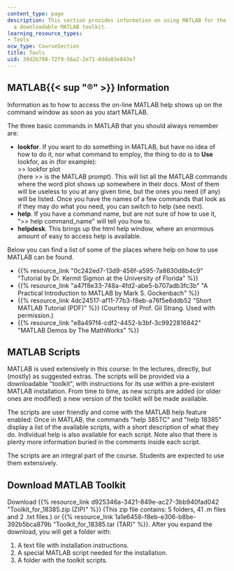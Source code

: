 ```yaml
---
content_type: page
description: This section provides information on using MATLAB for the course and
  a downloadable MATLAB toolkit.
learning_resource_types:
- Tools
ocw_type: CourseSection
title: Tools
uid: 39d2b780-72f9-56a2-2e71-8dda03e843e7
---
```


MATLAB{{< sup "®" >}} Information
---------------------------------

Information as to how to access the on-line MATLAB help shows up on the command window as soon as you start MATLAB.

The three basic commands in MATLAB that you should always remember are:

*   **lookfor**. If you want to do something in MATLAB, but have no idea of how to do it, nor what command to employ, the thing to do is to **Use** lookfor, as in (for example):  
    \>> lookfor plot  
    (here >> is the MATLAB prompt). This will list all the MATLAB commands where the word plot shows up somewhere in their docs. Most of them will be useless to you at any given time, but the ones you need (if any) will be listed. Once you have the names of a few commands that look as if they may do what you need, you can switch to help (see next).
*   **help**. If you have a command name, but are not sure of how to use it, ">> help command\_name" will tell you how to.
*   **helpdesk**. This brings up the html help window, where an enormous amount of easy to access help is available.

Below you can find a list of some of the places where help on how to use MATLAB can be found.

*   {{% resource_link "0c242ed7-13d9-456f-a595-7a8630d8b4c9" "Tutorial by Dr. Kermit Sigmon at the University of Florida" %}}
*   {{% resource_link "a47f8e33-748a-4fd2-abe5-b707adb3fc3b" "A Practical Introduction to MATLAB by Mark S. Gockenbach" %}}
*   {{% resource_link 4dc24517-af11-77b3-f8eb-a76f5e6ddb52 "Short MATLAB Tutorial (PDF)" %}} (Courtesy of Prof. Gil Strang. Used with permission.)
*   {{% resource_link "e8a497f4-cdf2-4452-b3bf-3c9922816842" "MATLAB Demos by The MathWorks" %}}

MATLAB Scripts
--------------

MATLAB is used extensively in this course: In the lectures, directly, but (mostly) as suggested extras. The scripts will be provided via a downloadable "toolkit", with instructions for its use within a pre-existent MATLAB installation. From time to time, as new scripts are added (or older ones are modified) a new version of the toolkit will be made available.

The scripts are user friendly and come with the MATLAB help feature enabled: Once in MATLAB, the commands "help 385TC" and "help 18385" display a list of the available scripts, with a short description of what they do. Individual help is also available for each script. Note also that there is plenty more information buried in the comments inside each script.

The scripts are an integral part of the course. Students are expected to use them extensively.

Download MATLAB Toolkit
-----------------------

Download {{% resource_link d925346a-3421-849e-ac27-3bb940fad042 "Toolkit\_for\_18385.zip (ZIP)" %}} (This zip file contains: 5 folders, 41 .m files and 2 .txt files.) or {{% resource_link 1a1e6458-f8eb-e306-b8be-392b5bca879b "Toolkit\_for\_18385.tar (TAR)" %}}. After you expand the download, you will get a folder with:

1.  A text file with installation instructions.
2.  A special MATLAB script needed for the installation.
3.  A folder with the toolkit scripts.